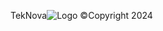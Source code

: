 TekNova![Logo](https://github.com/TekNovaEngine/TekNova-Image-Viewer/assets/146640156/a299155d-c2fd-48e6-96c8-8ff48b7c8dda)
©Copyright 2024 

